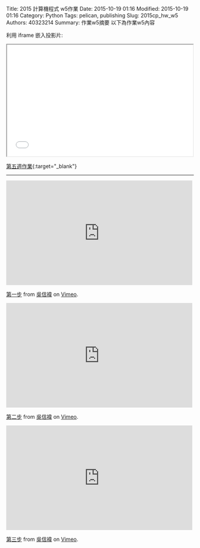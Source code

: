 Title: 2015 計算機程式 w5作業
Date: 2015-10-19 01:16
Modified: 2015-10-19 01:16
Category: Python
Tags: pelican, publishing
Slug: 2015cp_hw_w5
Authors: 40323214
Summary: 作業w5摘要
以下為作業w5內容

利用 iframe 嵌入投影片:

<iframe src="40323214_cp_w5.html" width="500" height="300"></iframe>

[第五週作業](40323214_cp_w5.html){:target="_blank"}

<hr/>
<iframe src="https://player.vimeo.com/video/142895213" width="500" height="281" frameborder="0" webkitallowfullscreen mozallowfullscreen allowfullscreen></iframe> <p><a href="https://vimeo.com/142895213">第一步</a> from <a href="https://vimeo.com/user45009540">吳信褘</a> on <a href="https://vimeo.com">Vimeo</a>.</p>
<iframe src="https://player.vimeo.com/video/142895214" width="500" height="281" frameborder="0" webkitallowfullscreen mozallowfullscreen allowfullscreen></iframe> <p><a href="https://vimeo.com/142895214">第二步</a> from <a href="https://vimeo.com/user45009540">吳信褘</a> on <a href="https://vimeo.com">Vimeo</a>.</p>
<iframe src="https://player.vimeo.com/video/142895215" width="500" height="281" frameborder="0" webkitallowfullscreen mozallowfullscreen allowfullscreen></iframe> <p><a href="https://vimeo.com/142895215">第三步</a> from <a href="https://vimeo.com/user45009540">吳信褘</a> on <a href="https://vimeo.com">Vimeo</a>.</p>
